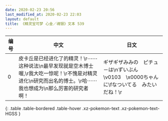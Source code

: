 ```yaml
---
date: 2020-02-23 20:56
last_modified_at: 2020-02-23 22:03
layout: default
title: 《精灵宝可梦 心金／魂银》文本 539
---
```

| 编号 | 中文 | 日文 |
| ---- | ---- | ---- |
| 0 | 皮卡丘是已经进化了的精灵！\r⋯⋯这种说法\n最早发现就是空木博士喔,\r我大吃一惊呢！\r不愧是对精灵进化\n研究而出名的博士。\r哈⋯⋯我也想成为\n那么厉害的研究者啊！ | ギザギザみみの　ピチュ－は\nずいぶん　\v0103　\x0000ちゃんに\fなついてる　みたいだね！\r |
{: .table .table-bordered .table-hover .xz-pokemon-text .xz-pokemon-text-HGSS }